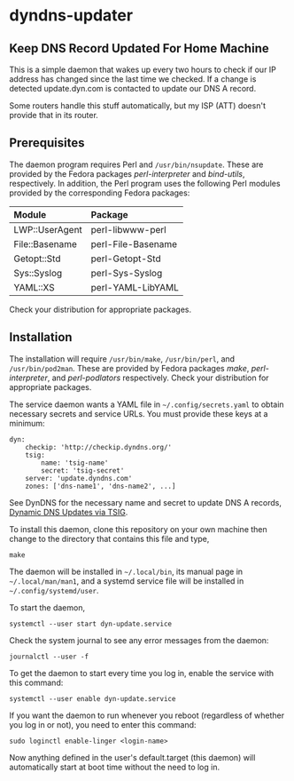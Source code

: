dyndns-updater
==============

Keep DNS Record Updated For Home Machine
----------------------------------------


This is a simple daemon that wakes up every two hours to check if our
IP address has changed since the last time we checked.  If a change is
detected update.dyn.com is contacted to update our DNS A record.

Some routers handle this stuff automatically, but my ISP (ATT) doesn't
provide that in its router.

Prerequisites
-------------


The daemon program requires Perl and `/usr/bin/nsupdate`.  These are
provided by the Fedora packages *perl-interpreter* and *bind-utils*,
respectively.  In addition, the Perl program uses the following Perl
modules provided by the corresponding Fedora packages:

| Module | Package |
|:-------|:--------|
|LWP::UserAgent | perl-libwww-perl|
|File::Basename | perl-File-Basename|
|Getopt::Std | perl-Getopt-Std|
|Sys::Syslog | perl-Sys-Syslog|
|YAML::XS | perl-YAML-LibYAML|

Check your distribution for appropriate packages.

Installation
------------


The installation will require `/usr/bin/make`, `/usr/bin/perl`, and
`/usr/bin/pod2man`.  These are provided by Fedora packages *make*,
*perl-interpreter*, and *perl-podlators* respectively.  Check your
distribution for appropriate packages.

The service daemon wants a YAML file in `~/.config/secrets.yaml` to
obtain necessary secrets and service URLs.  You must provide these
keys at a minimum:

    dyn:
        checkip: 'http://checkip.dyndns.org/'
        tsig:
            name: 'tsig-name'
            secret: 'tsig-secret'
        server: 'update.dyndns.com'
        zones: ['dns-name1', 'dns-name2', ...]

See DynDNS for the necessary name and secret to update DNS A records,
[Dynamic DNS Updates via TSIG](https://help.dyn.com/tsig/).

To install this daemon, clone this repository on your own machine then
change to the directory that contains this file and type,

    make

The daemon will be installed in `~/.local/bin`, its manual page in
`~/.local/man/man1`, and a systemd service file will be installed in
`~/.config/systemd/user`.

To start the daemon,

    systemctl --user start dyn-update.service

Check the system journal to see any error messages from the daemon:

    journalctl --user -f

To get the daemon to start every time you log in, enable the service
with this command:

    systemctl --user enable dyn-update.service

If you want the daemon to run whenever you reboot (regardless of
whether you log in or not), you need to enter this command:

    sudo loginctl enable-linger <login-name>

Now anything defined in the user's default.target (this daemon) will
automatically start at boot time without the need to log in.
